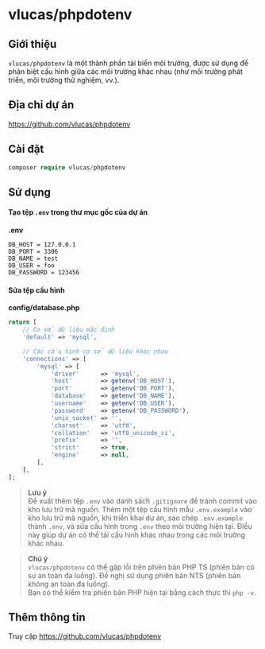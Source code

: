 # vlucas/phpdotenv

## Giới thiệu
`vlucas/phpdotenv` là một thành phần tải biến môi trường, được sử dụng để phân biệt cấu hình giữa các môi trường khác nhau (như môi trường phát triển, môi trường thử nghiệm, vv.).

## Địa chỉ dự án
https://github.com/vlucas/phpdotenv

## Cài đặt
```php
composer require vlucas/phpdotenv
```

## Sử dụng

#### Tạo tệp `.env` trong thư mục gốc của dự án
**.env**
```plaintext
DB_HOST = 127.0.0.1
DB_PORT = 3306
DB_NAME = test
DB_USER = foo
DB_PASSWORD = 123456
```

#### Sửa tệp cấu hình
**config/database.php**
```php
return [
    // Cơ sở dữ liệu mặc định
    'default' => 'mysql',

    // Các cấu hình cơ sở dữ liệu khác nhau
    'connections' => [
        'mysql' => [
            'driver'      => 'mysql',
            'host'        => getenv('DB_HOST'),
            'port'        => getenv('DB_PORT'),
            'database'    => getenv('DB_NAME'),
            'username'    => getenv('DB_USER'),
            'password'    => getenv('DB_PASSWORD'),
            'unix_socket' => '',
            'charset'     => 'utf8',
            'collation'   => 'utf8_unicode_ci',
            'prefix'      => '',
            'strict'      => true,
            'engine'      => null,
        ],
    ],
];
```

> **Lưu ý**  
> Đề xuất thêm tệp `.env` vào danh sách `.gitignore` để tránh commit vào kho lưu trữ mã nguồn. Thêm một tệp cấu hình mẫu `.env.example` vào kho lưu trữ mã nguồn, khi triển khai dự án, sao chép `.env.example` thành `.env`, và sửa cấu hình trong `.env` theo môi trường hiện tại. Điều này giúp dự án có thể tải cấu hình khác nhau trong các môi trường khác nhau.

> **Chú ý**  
> `vlucas/phpdotenv` có thể gặp lỗi trên phiên bản PHP TS (phiên bản có sự an toàn đa luồng). Đề nghị sử dụng phiên bản NTS (phiên bản không an toàn đa luồng).  
> Bạn có thể kiểm tra phiên bản PHP hiện tại bằng cách thực thi `php -v`.

## Thêm thông tin
Truy cập https://github.com/vlucas/phpdotenv

